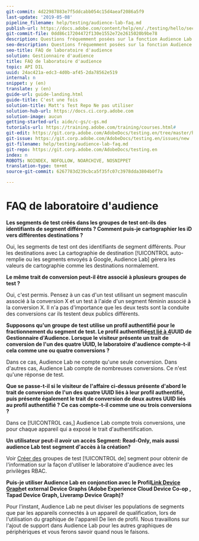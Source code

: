 ```yaml
---
git-commit: 4d22987883e7f5ddcabb054c15d4aeaf2086a5f9
last-update: '2019-05-08'
pipeline_filename: help/testing/audience-lab-faq.md
publish-url: https://docs.adobe.com/content/help/en/./testing/hello/second-group-c/audience-lab-faq.html
git-commit-file: 0dd86c17204472f130e1552e72e2615020b9be78
description: Questions fréquemment posées sur la fonction Audience Lab.
seo-description: Questions fréquemment posées sur la fonction Audience Lab.
seo-title: FAQ de laboratoire d'audience
solution: Gestionnaire d'audience
title: FAQ de laboratoire d'audience
topic: API DIL
uuid: 24ac421a-edc3-4d0b-af45-2da78562e519
internal: n
snippet: y (en)
translate: y (en)
guide-url: guide-landing.html
guide-title: C'est une fois
solution-title: Matt's Test Repo Ne pas utiliser
solution-hub-url: https://docs.ci.corp.adobe.com
solution-image: aucun
getting-started-url: aide/c-gs/c-gs.md
tutorials-url: https://training.adobe.com/training/courses.html#
git-edit: https://git.corp.adobe.com/AdobeDocs/testing.en/tree/master/help/testing/audience-lab-faq.md
git-issue: https://git.corp.adobe.com/AdobeDocs/testing.en/issues/new
git-filename: help/testing/audience-lab-faq.md
git-repo: https://git.corp.adobe.com/AdobeDocs/testing.en
index: n
ROBOTS: NOINDEX, NOFOLLOW, NOARCHIVE, NOSNIPPET
translation-type: tm+mt
source-git-commit: 6267783d239cbca5f35fc07c3978dda3804b0f7a

---
```


# FAQ de laboratoire d'audience

**Les segments de test créés dans les groupes de test ont-ils des identifiants de segment différents ? Comment puis-je cartographier les iD vers différentes destinations ?**


Oui, les segments de test ont des identifiants de segment différents. Pour les destinations avec La cartographie de destination [!UICONTROL  auto-remplie ou les segments envoyés à Google, Audience Lab] gérera les valeurs de cartographie comme les destinations normalement.

**Le même trait de conversion peut-il être associé à plusieurs groupes de test ?**

Oui, c'est permis. Pensez à un cas d'un test utilisant un segment masculin associé à la conversion X et un test à l'aide d'un segment féminin associé à la conversion X. Il n'a pas d'importance que les deux tests sont la conduite des conversions car ils testent deux publics différents.

**Supposons qu'un groupe de test utilise un profil authentifié pour le fractionnement du segment de test. Le profil authentifié[est lié à 4](https://marketing.adobe.com/resources/help/en_US/aam/ids-in-aam.html)UUID de Gestionnaire d'Audience. Lorsque le visiteur présente un trait de conversion de l'un des quatre UUID, le laboratoire d'audience compte-t-il cela comme une ou quatre conversions ?**

Dans ce cas, Audience Lab ne compte qu'une seule conversion. Dans d'autres cas, Audience Lab compte de nombreuses conversions. Ce n'est qu'une réponse de test.

**Que se passe-t-il si le visiteur de l'affaire ci-dessus présente d'abord le trait de conversion de l'un des quatre UUID liés à leur profil authentifié, puis présente également le trait de conversion de deux autres UUID liés au profil authentifié ? Ce cas compte-t-il comme une ou trois conversions ?**

Dans ce [!UICONTROL  cas,] Audience Lab compte trois conversions, une pour chaque appareil qui a exposé le trait d'authentification.

**Un utilisateur peut-il avoir un accès Segment: Read-Only, mais aussi audience Lab test segment d'accès à la création?**

Voir [ Créer des](https://marketing.adobe.com/resources/help/en_US/aam/ids-in-aam.html) groupes de test [!UICONTROL  de] segment pour obtenir de l'information sur la façon d'utiliser le laboratoire d'audience avec les privilèges RBAC.

**Puis-je utiliser Audience Lab en conjonction avec le Profil[Link Device Graph](https://marketing.adobe.com/resources/help/en_US/mcdc/mcdc-overview.html)et external Device Graphs (Adobe Experience Cloud Device Co-op , Tapad Device Graph, Liveramp Device Graph)?**

Pour l'instant, Audience Lab ne peut diviser les populations de segments que par les appareils connectés à un appareil de qualification, lors de l'utilisation du graphique de l'appareil De lien de profil. Nous travaillons sur l'ajout de support dans Audience Lab pour les autres graphiques de périphériques et vous ferons savoir quand nous le faisons.
